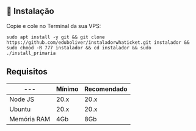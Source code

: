 ## 💽 Instalação

<p>Copie e cole no Terminal da sua VPS:</p>

```
sudo apt install -y git && git clone https://github.com/eduboliver/instaladorwhaticket.git instalador && sudo chmod -R 777 instalador && cd instalador && sudo ./install_primaria
```

## Requisitos

| ---         | Mínimo | Recomendado |
| ----------- | ------ | ----------- |
| Node JS     | 20.x   | 20.x        |
| Ubuntu      | 20.x   | 20.x        |
| Memória RAM | 4Gb    | 8Gb         |

